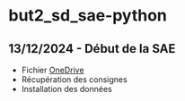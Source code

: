 # but2_sd_sae-python
## 13/12/2024 - Début de la SAE
- Fichier [OneDrive](https://up75-my.sharepoint.com/:f:/g/personal/leo-jean_unite_etu_u-paris_fr/EsHCUd2FRkZEj5-28BKP42wBbJGz8m395Kg-mJek3k153g?e=LduqI8)
- Récupération des consignes
- Installation des données
